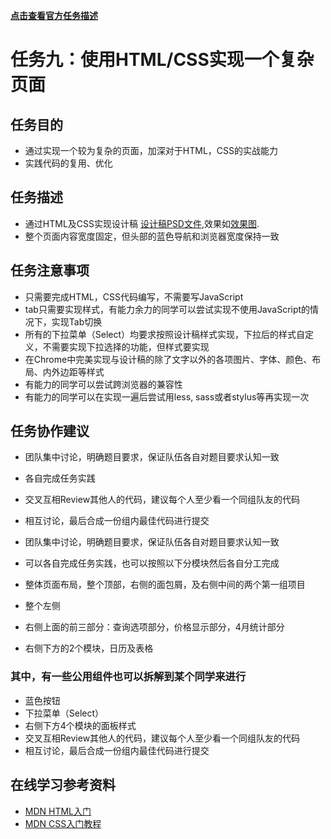 [**点击查看官方任务描述**](http://ife.baidu.com/2016/task/detail?taskId=9)

# 任务九：使用HTML/CSS实现一个复杂页面

## 任务目的

 - 通过实现一个较为复杂的页面，加深对于HTML，CSS的实战能力
 - 实践代码的复用、优化
 
## 任务描述
 - 通过HTML及CSS实现设计稿 [设计稿PSD文件](http://7xrp04.com1.z0.glb.clouddn.com/task_1_9_1.psd),效果如[效果图](http://7xrp04.com1.z0.glb.clouddn.com/task_1_9_2.jpg).
 - 整个页面内容宽度固定，但头部的蓝色导航和浏览器宽度保持一致

## 任务注意事项
 - 只需要完成HTML，CSS代码编写，不需要写JavaScript
 - tab只需要实现样式，有能力余力的同学可以尝试实现不使用JavaScript的情况下，实现Tab切换
 - 所有的下拉菜单（Select）均要求按照设计稿样式实现，下拉后的样式自定义，不需要实现下拉选择的功能，但样式要实现
 - 在Chrome中完美实现与设计稿的除了文字以外的各项图片、字体、颜色、布局、内外边距等样式
 - 有能力的同学可以尝试跨浏览器的兼容性
 - 有能力的同学可以在实现一遍后尝试用less, sass或者stylus等再实现一次
 
## 任务协作建议

 - 团队集中讨论，明确题目要求，保证队伍各自对题目要求认知一致
 - 各自完成任务实践
 - 交叉互相Review其他人的代码，建议每个人至少看一个同组队友的代码
 - 相互讨论，最后合成一份组内最佳代码进行提交
 
 - 团队集中讨论，明确题目要求，保证队伍各自对题目要求认知一致
 - 可以各自完成任务实践，也可以按照以下分模块然后各自分工完成
 - 整体页面布局，整个顶部，右侧的面包屑，及右侧中间的两个第一组项目
 - 整个左侧
 - 右侧上面的前三部分：查询选项部分，价格显示部分，4月统计部分
 - 右侧下方的2个模块，日历及表格
### 其中，有一些公用组件也可以拆解到某个同学来进行
 - 蓝色按钮
 - 下拉菜单（Select）
 - 右侧下方4个模块的面板样式
 - 交叉互相Review其他人的代码，建议每个人至少看一个同组队友的代码
 - 相互讨论，最后合成一份组内最佳代码进行提交

## 在线学习参考资料
 - [MDN HTML入门](https://developer.mozilla.org/zh-CN/docs/Web/Guide/HTML/Introduction)
 - [MDN CSS入门教程](https://developer.mozilla.org/zh-CN/docs/Web/Guide/CSS/Getting_started)
 